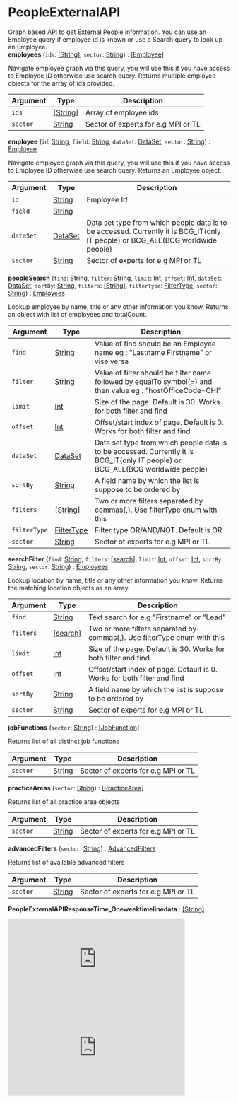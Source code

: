 # PeopleExternalAPI
Graph based API to get External People information. You can use an Employee query if employee id is known or use a Search query to look up an Employee.<br />
**employees** (`ids`: [[String]](scalar#string), `sector`: [String](scalar#string)) : [[Employee]](object#employee)

Navigate employee graph via this query, you will use this if you have access to Employee ID otherwise use search query. Returns multiple employee objects for the array of ids provided.

| Argument  | Type               | Description      |
| --------- | ------------------ | ---------------- |
| `ids` | [[String]](scalar#string) | Array of employee ids |
| `sector` | [String](scalar#string) | Sector of experts for e.g MPI or TL |

**employee** (`id`: [String](scalar#string), `field`: [String](scalar#string), `dataSet`: [DataSet](enum#dataset), `sector`: [String](scalar#string)) : [Employee](object#employee)

Navigate employee graph via this query, you will use this if you have access to Employee ID otherwise use search query. Returns an Employee object.

| Argument  | Type               | Description      |
| --------- | ------------------ | ---------------- |
| `id` | [String](scalar#string) | Employee Id |
| `field` | [String](scalar#string) |  |
| `dataSet` | [DataSet](enum#dataset) | Data set type from which people data is to be accessed. Currently it is BCG_IT(only IT people) or BCG_ALL(BCG worldwide people) |
| `sector` | [String](scalar#string) | Sector of experts for e.g MPI or TL |

**peopleSearch** (`find`: [String](scalar#string), `filter`: [String](scalar#string), `limit`: [Int](scalar#int), `offset`: [Int](scalar#int), `dataSet`: [DataSet](enum#dataset), `sortBy`: [String](scalar#string), `filters`: [[String]](scalar#string), `filterType`: [FilterType](enum#filtertype), `sector`: [String](scalar#string)) : [Employees](object#employees)

Lookup employee by name, title or any other information you know. Returns an object with list of employees and totalCount.

| Argument  | Type               | Description      |
| --------- | ------------------ | ---------------- |
| `find` | [String](scalar#string) | Value of find should be an Employee name eg : "Lastname Firstname" or vise versa |
| `filter` | [String](scalar#string) | Value of filter should be filter name followed by equalTo symbol(=) and then value eg : "hostOfficeCode=CHI" |
| `limit` | [Int](scalar#int) | Size of the page. Default is 30. Works for both filter and find |
| `offset` | [Int](scalar#int) | Offset/start index of page. Default is 0. Works for both filter and find |
| `dataSet` | [DataSet](enum#dataset) | Data set type from which people data is to be accessed. Currently it is BCG_IT(only IT people) or BCG_ALL(BCG worldwide people) |
| `sortBy` | [String](scalar#string) | A field name by which the list is suppose to be ordered by |
| `filters` | [[String]](scalar#string) | Two or more filters separated by commas(,). Use filterType enum with this |
| `filterType` | [FilterType](enum#filtertype) | Filter type OR/AND/NOT. Default is OR |
| `sector` | [String](scalar#string) | Sector of experts for e.g MPI or TL |

**searchFilter** (`find`: [String](scalar#string), `filters`: [[search]](search), `limit`: [Int](scalar#int), `offset`: [Int](scalar#int), `sortBy`: [String](scalar#string), `sector`: [String](scalar#string)) : [Employees](object#employees)

Lookup location by name, title or any other information you know. Returns the matching location objects as an array.

| Argument  | Type               | Description      |
| --------- | ------------------ | ---------------- |
| `find` | [String](scalar#string) | Text search for e.g "Firstname" or "Lead" |
| `filters` | [[search]](search) | Two or more filters separated by commas(,). Use filterType enum with this |
| `limit` | [Int](scalar#int) | Size of the page. Default is 30. Works for both filter and find |
| `offset` | [Int](scalar#int) | Offset/start index of page. Default is 0. Works for both filter and find |
| `sortBy` | [String](scalar#string) | A field name by which the list is suppose to be ordered by |
| `sector` | [String](scalar#string) | Sector of experts for e.g MPI or TL |

**jobFunctions** (`sector`: [String](scalar#string)) : [[JobFunction]](object#jobfunction)

Returns list of all distinct job functions

| Argument  | Type               | Description      |
| --------- | ------------------ | ---------------- |
| `sector` | [String](scalar#string) | Sector of experts for e.g MPI or TL |

**practiceAreas** (`sector`: [String](scalar#string)) : [[PracticeArea]](object#practicearea)

Returns list of all practice area objects

| Argument  | Type               | Description      |
| --------- | ------------------ | ---------------- |
| `sector` | [String](scalar#string) | Sector of experts for e.g MPI or TL |

**advancedFilters** (`sector`: [String](scalar#string)) : [AdvancedFilters](object#advancedfilters)

Returns list of available advanced filters <br />

| Argument  | Type               | Description      |
| --------- | ------------------ | ---------------- |
| `sector` | [String](scalar#string) | Sector of experts for e.g MPI or TL |

**PeopleExternalAPIResponseTime_Oneweektimelinedata**  : [[String]](scalar#string)

 <iframe src="https://app.datadoghq.com/graph/embed?token=604d6baee98a8207f465840f9eeef3847bf06fa983bf64be7f6489793fbb61c5&height=200&width=400&legend=true" width="400" height="200" frameborder="0"></iframe>  <iframe src="https://app.datadoghq.com/graph/embed?token=19eddccfe40710a321df48d79919617bdf4d81efbf18402e2d1ac79e9421e009&height=200&width=400&legend=true" width="400" height="200" frameborder="0"></iframe>
